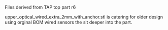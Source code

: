 Files derived from TAP top part r6

upper_optical_wired_extra_2mm_with_anchor.stl is catering for older design using orginal BOM wired sensors the sit deeper into the part.